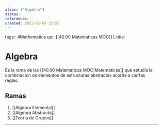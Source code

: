 ```yaml
---
alias: ["Algebra"]
status:
references:
created: 2022-02-09 18:55
---
```

tags:: #Mathematics 
up:: [[40.00 Matematicas MOC]]
Links: 
# Algebra
Es la rama de las [[40.00 Matematicas MOC|Matematicas]] que estudia la combinacion de elementos de estructuras abstractas acorde a ciertas reglas.

## Ramas
1. [[Algebra Elemental]]
2. [[Algebra Abstracta]]
3. [[Teoria de Grupos]]
___